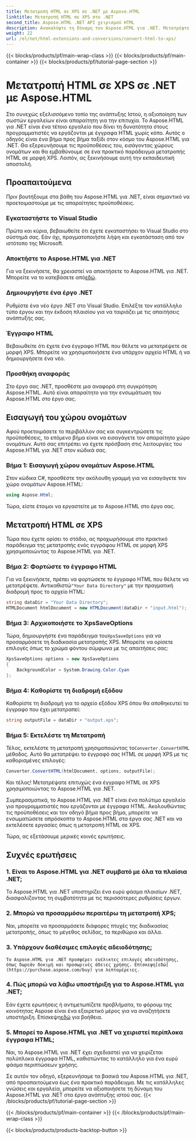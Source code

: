 ```yaml
---
title: Μετατροπή HTML σε XPS σε .NET με Aspose.HTML
linktitle: Μετατροπή HTML σε XPS στο .NET
second_title: Aspose.HTML .NET API χειρισμού HTML
description: Ανακαλύψτε τη δύναμη του Aspose.HTML για .NET. Μετατρέψτε HTML σε XPS χωρίς κόπο. Περιλαμβάνονται προαπαιτούμενα, οδηγός βήμα προς βήμα και συχνές ερωτήσεις.
weight: 22
url: /el/net/html-extensions-and-conversions/convert-html-to-xps/
---
```


{{< blocks/products/pf/main-wrap-class >}}
{{< blocks/products/pf/main-container >}}
{{< blocks/products/pf/tutorial-page-section >}}

# Μετατροπή HTML σε XPS σε .NET με Aspose.HTML


Στο συνεχώς εξελισσόμενο τοπίο της ανάπτυξης Ιστού, η αξιοποίηση των σωστών εργαλείων είναι απαραίτητη για την επιτυχία. Το Aspose.HTML για .NET είναι ένα τέτοιο εργαλείο που δίνει τη δυνατότητα στους προγραμματιστές να εργάζονται με έγγραφα HTML χωρίς κόπο. Αυτός ο οδηγός είναι ένα βήμα προς βήμα ταξίδι στον κόσμο του Aspose.HTML για .NET. Θα εξερευνήσουμε τις προϋποθέσεις του, εισάγοντας χώρους ονομάτων και θα εμβαθύνουμε σε ένα πρακτικό παράδειγμα μετατροπής HTML σε μορφή XPS. Λοιπόν, ας ξεκινήσουμε αυτή την εκπαιδευτική αποστολή.

## Προαπαιτούμενα

Πριν βουτήξουμε στα βάθη του Aspose.HTML για .NET, είναι σημαντικό να προετοιμαστούμε με τις απαραίτητες προϋποθέσεις.

### Εγκαταστήστε το Visual Studio

Πρώτα και κύρια, βεβαιωθείτε ότι έχετε εγκαταστήσει το Visual Studio στο σύστημά σας. Εάν όχι, πραγματοποιήστε λήψη και εγκατάσταση από τον ιστότοπο της Microsoft.

### Αποκτήστε το Aspose.HTML για .NET

 Για να ξεκινήσετε, θα χρειαστεί να αποκτήσετε το Aspose.HTML για .NET. Μπορείτε να το κατεβάσετε από[εδώ](https://releases.aspose.com/html/net/).

### Δημιουργήστε ένα έργο .NET

Ρυθμίστε ένα νέο έργο .NET στο Visual Studio. Επιλέξτε τον κατάλληλο τύπο έργου και την έκδοση πλαισίου για να ταιριάζει με τις απαιτήσεις ανάπτυξής σας.

### Έγγραφο HTML

Βεβαιωθείτε ότι έχετε ένα έγγραφο HTML που θέλετε να μετατρέψετε σε μορφή XPS. Μπορείτε να χρησιμοποιήσετε ένα υπάρχον αρχείο HTML ή να δημιουργήσετε ένα νέο.

### Προσθήκη αναφοράς

Στο έργο σας .NET, προσθέστε μια αναφορά στη συγκρότηση Aspose.HTML. Αυτό είναι απαραίτητο για την ενσωμάτωση του Aspose.HTML στο έργο σας.

## Εισαγωγή του χώρου ονομάτων

Αφού προετοιμάσετε το περιβάλλον σας και συγκεντρώσετε τις προϋποθέσεις, το επόμενο βήμα είναι να εισαγάγετε τον απαραίτητο χώρο ονομάτων. Αυτό σας επιτρέπει να έχετε πρόσβαση στις λειτουργίες του Aspose.HTML για .NET στον κώδικά σας.

### Βήμα 1: Εισαγωγή χώρου ονομάτων Aspose.HTML

Στον κώδικα C#, προσθέστε την ακόλουθη γραμμή για να εισαγάγετε τον χώρο ονομάτων Aspose.HTML:

```csharp
using Aspose.Html;
```

Τώρα, είστε έτοιμοι να εργαστείτε με το Aspose.HTML στο έργο σας.

## Μετατροπή HTML σε XPS

Τώρα που έχετε ορίσει το στάδιο, ας προχωρήσουμε στο πρακτικό παράδειγμα της μετατροπής ενός εγγράφου HTML σε μορφή XPS χρησιμοποιώντας το Aspose.HTML για .NET.

### Βήμα 2: Φορτώστε το έγγραφο HTML

 Για να ξεκινήσετε, πρέπει να φορτώσετε το έγγραφο HTML που θέλετε να μετατρέψετε. Αντικαθιστώ`"Your Data Directory"` με την πραγματική διαδρομή προς το αρχείο HTML:

```csharp
string dataDir = "Your Data Directory";
HTMLDocument htmlDocument = new HTMLDocument(dataDir + "input.html");
```

### Βήμα 3: Αρχικοποιήστε το XpsSaveOptions

 Τώρα, δημιουργήστε ένα παράδειγμα του`XpsSaveOptions` για να προσαρμόσετε τη διαδικασία μετατροπής XPS. Μπορείτε να ορίσετε επιλογές όπως το χρώμα φόντου σύμφωνα με τις απαιτήσεις σας:

```csharp
XpsSaveOptions options = new XpsSaveOptions
{
    BackgroundColor = System.Drawing.Color.Cyan
};
```

### Βήμα 4: Καθορίστε τη διαδρομή εξόδου

Καθορίστε τη διαδρομή για το αρχείο εξόδου XPS όπου θα αποθηκευτεί το έγγραφο που έχει μετατραπεί:

```csharp
string outputFile = dataDir + "output.xps";
```

### Βήμα 5: Εκτελέστε τη Μετατροπή

 Τέλος, εκτελέστε τη μετατροπή χρησιμοποιώντας το`Converter.ConvertHTML` μέθοδος. Αυτό θα μετατρέψει το έγγραφό σας HTML σε μορφή XPS με τις καθορισμένες επιλογές:

```csharp
Converter.ConvertHTML(htmlDocument, options, outputFile);
```

Και τέλος! Μετατρέψατε επιτυχώς ένα έγγραφο HTML σε XPS χρησιμοποιώντας το Aspose.HTML για .NET.

Συμπερασματικά, το Aspose.HTML για .NET είναι ένα πολύτιμο εργαλείο για προγραμματιστές που εργάζονται με έγγραφα HTML. Ακολουθώντας τις προϋποθέσεις και τον οδηγό βήμα προς βήμα, μπορείτε να ενσωματώσετε απρόσκοπτα το Aspose.HTML στα έργα σας .NET και να εκτελέσετε εργασίες όπως η μετατροπή HTML σε XPS.

Τώρα, ας εξετάσουμε μερικές κοινές ερωτήσεις.

## Συχνές ερωτήσεις

### 1. Είναι το Aspose.HTML για .NET συμβατό με όλα τα πλαίσια .NET;
   Το Aspose.HTML για .NET υποστηρίζει ένα ευρύ φάσμα πλαισίων .NET, διασφαλίζοντας τη συμβατότητα με τις περισσότερες ρυθμίσεις έργων.

### 2. Μπορώ να προσαρμόσω περαιτέρω τη μετατροπή XPS;
   Ναι, μπορείτε να προσαρμόσετε διάφορες πτυχές της διαδικασίας μετατροπής, όπως το μέγεθος σελίδας, τα περιθώρια και άλλα.

### 3. Υπάρχουν διαθέσιμες επιλογές αδειοδότησης;
    Το Aspose.HTML για .NET προσφέρει ευέλικτες επιλογές αδειοδότησης, όπως δωρεάν δοκιμή και προσωρινές άδειες χρήσης. Επίσκεψη[εδώ](https://purchase.aspose.com/buy) για λεπτομέρειες.

### 4. Πώς μπορώ να λάβω υποστήριξη για το Aspose.HTML για .NET;
   Εάν έχετε ερωτήσεις ή αντιμετωπίζετε προβλήματα, το φόρουμ της κοινότητας Aspose είναι ένα εξαιρετικό μέρος για να αναζητήσετε υποστήριξη. Επίσκεψη[εδώ](https://forum.aspose.com/) για βοήθεια.

### 5. Μπορεί το Aspose.HTML για .NET να χειριστεί περίπλοκα έγγραφα HTML;
   Ναι, το Aspose.HTML για .NET έχει σχεδιαστεί για να χειρίζεται πολύπλοκα έγγραφα HTML, καθιστώντας το κατάλληλο για ένα ευρύ φάσμα περιπτώσεων χρήσης.

Σε αυτόν τον οδηγό, εξερευνήσαμε τα βασικά του Aspose.HTML για .NET, από προαπαιτούμενα έως ένα πρακτικό παράδειγμα. Με τις κατάλληλες γνώσεις και εργαλεία, μπορείτε να αξιοποιήσετε τη δύναμη του Aspose.HTML για .NET στα έργα ανάπτυξης ιστού σας.
{{< /blocks/products/pf/tutorial-page-section >}}

{{< /blocks/products/pf/main-container >}}
{{< /blocks/products/pf/main-wrap-class >}}

{{< blocks/products/products-backtop-button >}}

